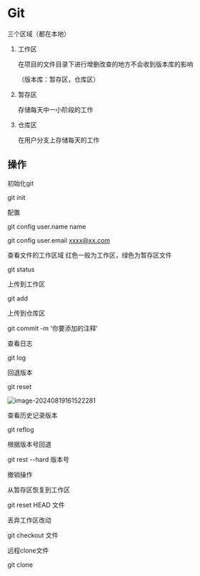 # Git

三个区域（都在本地）

1. 工作区

   在项目的文件目录下进行增删改查的地方不会收到版本库的影响

   （版本库：暂存区，仓库区）

2. 暂存区

   存储每天中一小阶段的工作

3. 仓库区

   在用户分支上存储每天的工作



## 操作

初始化git 

git init 



配置

git config  user.name name

git config  user.email xxxx@xx.com





查看文件的工作区域 红色一般为工作区，绿色为暂存区文件

git status



上传到工作区

git add

上传到仓库区

git commit -m '你要添加的注释'



查看日志

git log



回退版本

git reset 

![image-20240819161522281](E:\Code\笔记\笔记图片\image-20240819161522281.png)

查看历史记录版本

git reflog

根据版本号回退

git rest --hard 版本号



撤销操作



从暂存区恢复到工作区

git reset HEAD 文件



丢弃工作区改动

git checkout 文件



远程clone文件

git clone

